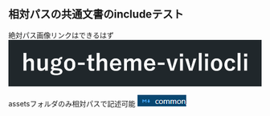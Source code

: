 ## 相対パスの共通文書のincludeテスト

絶対パス画像リンクはできるはず
![キャプション](/jp/Test/TestChapter1/assets/2021-05-31-23-36-57.png)

assetsフォルダのみ相対パスで記述可能
![](assets/common.png)